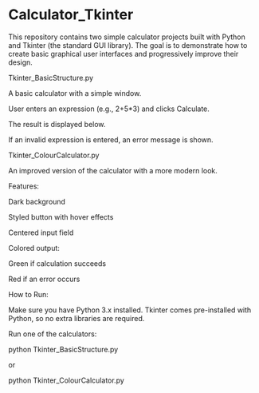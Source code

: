 # Calculator_Tkinter
This repository contains two simple calculator projects built with Python and Tkinter (the standard GUI library).
The goal is to demonstrate how to create basic graphical user interfaces and progressively improve their design.

Tkinter_BasicStructure.py

A basic calculator with a simple window.

User enters an expression (e.g., 2+5*3) and clicks Calculate.

The result is displayed below.

If an invalid expression is entered, an error message is shown.


Tkinter_ColourCalculator.py

An improved version of the calculator with a more modern look.

Features:

Dark background

Styled button with hover effects

Centered input field

Colored output:

Green if calculation succeeds

Red if an error occurs

How to Run:

Make sure you have Python 3.x installed.
Tkinter comes pre-installed with Python, so no extra libraries are required.

Run one of the calculators:

python Tkinter_BasicStructure.py

or

python Tkinter_ColourCalculator.py
